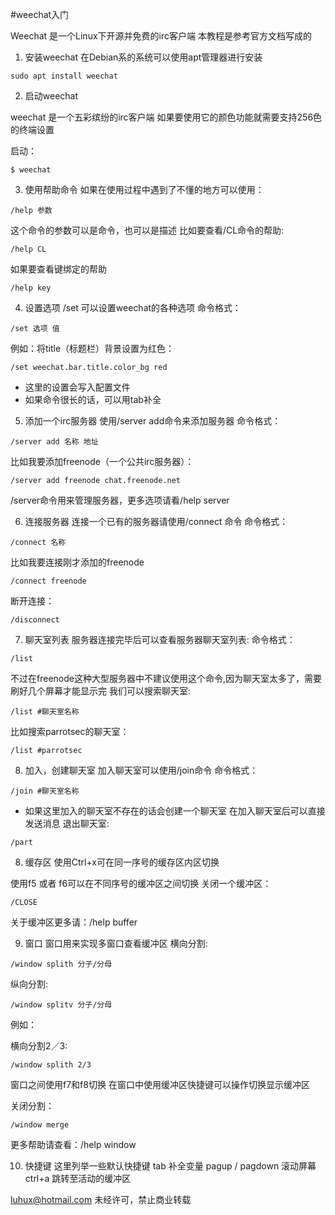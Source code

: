 #weechat入门

Weechat 是一个Linux下开源并免费的irc客户端
本教程是参考官方文档写成的

1. 安装weechat
在Debian系的系统可以使用apt管理器进行安装
```
sudo apt install weechat
```
2. 启动weechat

weechat 是一个五彩缤纷的irc客户端
如果要使用它的颜色功能就需要支持256色的终端设置

启动：
```
$ weechat
```

3. 使用帮助命令
如果在使用过程中遇到了不懂的地方可以使用：
```
/help 参数
```
这个命令的参数可以是命令，也可以是描述
比如要查看/CL命令的帮助:
```
/help CL
```
如果要查看键绑定的帮助
```
/help key
```

4. 设置选项
/set 可以设置weechat的各种选项
命令格式：
```
/set 选项 值
```
例如：将title（标题栏）背景设置为红色：
```
/set weechat.bar.title.color_bg red
```

* 这里的设置会写入配置文件
* 如果命令很长的话，可以用tab补全

5. 添加一个irc服务器
使用/server add命令来添加服务器
命令格式：
```
/server add 名称 地址
```
比如我要添加freenode（一个公共irc服务器）：
```
/server add freenode chat.freenode.net
```
/server命令用来管理服务器，更多选项请看/help server

6. 连接服务器
连接一个已有的服务器请使用/connect 命令
命令格式：
```
/connect 名称
```
比如我要连接刚才添加的freenode
```
/connect freenode
```
断开连接：
```
/disconnect
```
7. 聊天室列表
服务器连接完毕后可以查看服务器聊天室列表:
命令格式：
```
/list
```
不过在freenode这种大型服务器中不建议使用这个命令,因为聊天室太多了，需要刷好几个屏幕才能显示完
我们可以搜索聊天室:
```
/list #聊天室名称
```
比如搜索parrotsec的聊天室：
```
/list #parrotsec
```

8. 加入，创建聊天室
加入聊天室可以使用/join命令
命令格式：
```
/join #聊天室名称
```
* 如果这里加入的聊天室不存在的话会创建一个聊天室
在加入聊天室后可以直接发送消息
退出聊天室:
```
/part
```

8. 缓存区
使用Ctrl+x可在同一序号的缓存区内区切换

使用f5 或者 f6可以在不同序号的缓冲区之间切换
关闭一个缓冲区：
```
/CLOSE
```

关于缓冲区更多请：/help buffer


9. 窗口
窗口用来实现多窗口查看缓冲区
横向分割:
```
/window splith 分子/分母
```
纵向分割:
```
/window splitv 分子/分母
```
例如：

横向分割2／3:
```
/window splith 2/3
```

窗口之间使用f7和f8切换
在窗口中使用缓冲区快捷键可以操作切换显示缓冲区

关闭分割：
```
/window merge
```

更多帮助请查看：/help window

10. 快捷键
这里列举一些默认快捷键
tab 补全变量
pagup / pagdown 滚动屏幕
ctrl+a 跳转至活动的缓冲区


luhux@hotmail.com
未经许可，禁止商业转载
